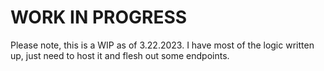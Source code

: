 # WORK IN PROGRESS

Please note, this is a WIP as of 3.22.2023. I have most of the logic written up, just need to host it and flesh out some endpoints. 
